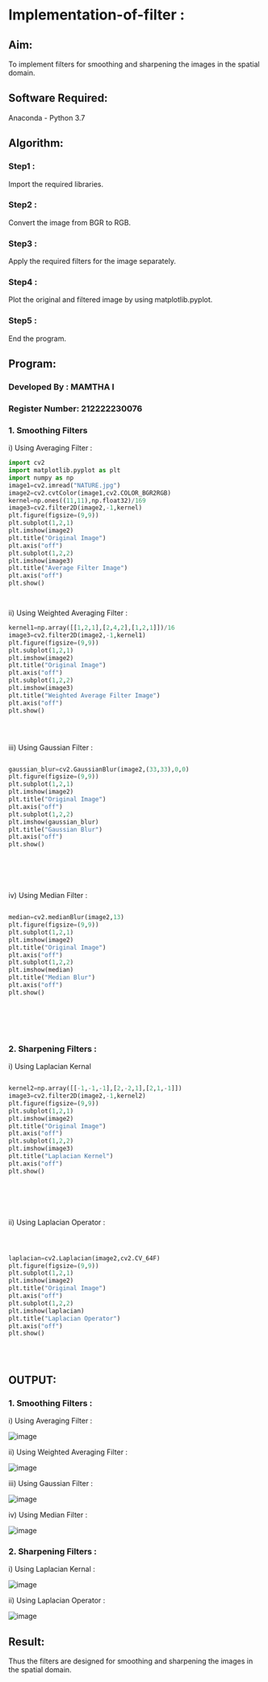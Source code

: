 # Implementation-of-filter :
## Aim:
To implement filters for smoothing and sharpening the images in the spatial domain.

## Software Required:
Anaconda - Python 3.7

## Algorithm:
### Step1 :
Import the required libraries.

### Step2 :
Convert the image from BGR to RGB.

### Step3 :
Apply the required filters for the image separately.

### Step4 :
Plot the original and filtered image by using matplotlib.pyplot.

### Step5 :
End the program.
## Program:
### Developed By   : MAMTHA I
### Register Number: 212222230076


### 1. Smoothing Filters

i) Using Averaging Filter :
```Python
import cv2
import matplotlib.pyplot as plt
import numpy as np
image1=cv2.imread("NATURE.jpg")
image2=cv2.cvtColor(image1,cv2.COLOR_BGR2RGB)
kernel=np.ones((11,11),np.float32)/169
image3=cv2.filter2D(image2,-1,kernel)
plt.figure(figsize=(9,9))
plt.subplot(1,2,1)
plt.imshow(image2)
plt.title("Original Image")
plt.axis("off")
plt.subplot(1,2,2)
plt.imshow(image3)
plt.title("Average Filter Image")
plt.axis("off")
plt.show()




```
ii) Using Weighted Averaging Filter :
```Python
kernel1=np.array([[1,2,1],[2,4,2],[1,2,1]])/16
image3=cv2.filter2D(image2,-1,kernel1)
plt.figure(figsize=(9,9))
plt.subplot(1,2,1)
plt.imshow(image2)
plt.title("Original Image")
plt.axis("off")
plt.subplot(1,2,2)
plt.imshow(image3)
plt.title("Weighted Average Filter Image")
plt.axis("off")
plt.show()





```
iii) Using Gaussian Filter :
```Python

gaussian_blur=cv2.GaussianBlur(image2,(33,33),0,0)
plt.figure(figsize=(9,9))
plt.subplot(1,2,1)
plt.imshow(image2)
plt.title("Original Image")
plt.axis("off")
plt.subplot(1,2,2)
plt.imshow(gaussian_blur)
plt.title("Gaussian Blur")
plt.axis("off")
plt.show()







```

iv) Using Median Filter :
```Python

median=cv2.medianBlur(image2,13)
plt.figure(figsize=(9,9))
plt.subplot(1,2,1)
plt.imshow(image2)
plt.title("Original Image")
plt.axis("off")
plt.subplot(1,2,2)
plt.imshow(median)
plt.title("Median Blur")
plt.axis("off")
plt.show()







```

### 2. Sharpening Filters :
i) Using Laplacian Kernal
```Python

kernel2=np.array([[-1,-1,-1],[2,-2,1],[2,1,-1]])
image3=cv2.filter2D(image2,-1,kernel2)
plt.figure(figsize=(9,9))
plt.subplot(1,2,1)
plt.imshow(image2)
plt.title("Original Image")
plt.axis("off")
plt.subplot(1,2,2)
plt.imshow(image3)
plt.title("Laplacian Kernel")
plt.axis("off")
plt.show()







```
ii) Using Laplacian Operator :
```Python



laplacian=cv2.Laplacian(image2,cv2.CV_64F)
plt.figure(figsize=(9,9))
plt.subplot(1,2,1)
plt.imshow(image2)
plt.title("Original Image")
plt.axis("off")
plt.subplot(1,2,2)
plt.imshow(laplacian)
plt.title("Laplacian Operator")
plt.axis("off")
plt.show()





```

## OUTPUT:
### 1. Smoothing Filters :


i) Using Averaging Filter :

![image](https://github.com/Mamthaiyappaprabu/Implementation-of-filter/assets/119393563/5749f12d-1e4c-4146-9802-d263dd727f80)



ii) Using Weighted Averaging Filter :

![image](https://github.com/Mamthaiyappaprabu/Implementation-of-filter/assets/119393563/c1436a04-e6b9-45b5-8944-87836cb01dcc)


iii) Using Gaussian Filter :

![image](https://github.com/Mamthaiyappaprabu/Implementation-of-filter/assets/119393563/405f99f4-73d5-4522-a47a-ab829bad8cd1)


iv) Using Median Filter :

![image](https://github.com/Mamthaiyappaprabu/Implementation-of-filter/assets/119393563/536b8b15-d275-4c8a-bc0f-d0b7f92bbc30)



### 2. Sharpening Filters :


i) Using Laplacian Kernal :

![image](https://github.com/Mamthaiyappaprabu/Implementation-of-filter/assets/119393563/7ebecd3c-2e3c-4023-8ff0-1ff8cf43db4b)


ii) Using Laplacian Operator :

![image](https://github.com/Mamthaiyappaprabu/Implementation-of-filter/assets/119393563/f1fa0e9e-cc4c-42c6-922c-bc66f134cbd3)



## Result:
Thus the filters are designed for smoothing and sharpening the images in the spatial domain.
